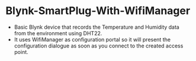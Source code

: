 # Blynk-SmartPlug-With-WifiManager
 - Basic Blynk device that records the Temperature and Humidity data from the environment using DHT22.
 - It uses WifiManager as configuration portal so it will present the configuration dialogue as soon as you connect to the created access point.
